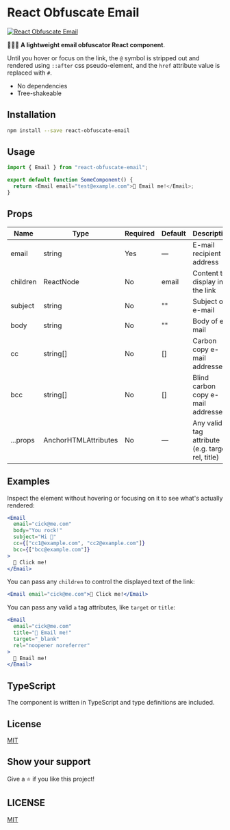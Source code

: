 # React Obfuscate Email

[![React Obfuscate Email](https://badgen.net/npm/v/react-obfuscate-email)](https://www.npmjs.com/package/react-obfuscate-email)

📧🚫🤖 **A lightweight email obfuscator React component**.

Until you hover or focus on the link, the `@` symbol is stripped out and rendered using `::after` css pseudo-element, and the `href` attribute value is replaced with `#`.

- No dependencies
- Tree-shakeable

## Installation

```sh
npm install --save react-obfuscate-email
```

## Usage

```js
import { Email } from "react-obfuscate-email";

export default function SomeComponent() {
  return <Email email="test@example.com">📧 Email me!</Email>;
}
```

## Props

| Name     | Type                                    | Required | Default | Description                                           |
| -------- | --------------------------------------- | -------- | ------- | ----------------------------------------------------- |
| email    | string                                  | Yes      | —       | E-mail recipient address                              |
| children | ReactNode                               | No       | email   | Content to display in the link                        |
| subject  | string                                  | No       | ""      | Subject of e-mail                                     |
| body     | string                                  | No       | ""      | Body of e-mail                                        |
| cc       | string[]                                | No       | []      | Carbon copy e-mail addresses                          |
| bcc      | string[]                                | No       | []      | Blind carbon copy e-mail addresses                    |
| ...props | AnchorHTMLAttributes<HTMLAnchorElement> | No       | —       | Any valid <a> tag attribute (e.g. target, rel, title) |

## Examples

Inspect the element without hovering or focusing on it to see what's actually rendered:

```jsx
<Email
  email="cick@me.com"
  body="You rock!"
  subject="Hi 👋"
  cc={["cc1@example.com", "cc2@example.com"]}
  bcc={["bcc@example.com"]}
>
  📧 Click me!
</Email>
```

You can pass any `children` to control the displayed text of the link:

```jsx
<Email email="cick@me.com">📧 Click me!</Email>
```

You can pass any valid `a` tag attributes, like `target` or `title`:

```jsx
<Email
  email="cick@me.com"
  title="📧 Email me!"
  target="_blank"
  rel="noopener noreferrer"
>
  📧 Email me!
</Email>
```

## TypeScript

The component is written in TypeScript and type definitions are included.

## License

[MIT](https://github.com/MauricioRobayo/react-obfuscate-email/blob/main/LICENSE)

## Show your support

Give a ⭐️ if you like this project!

## LICENSE

[MIT](LICENSE)
